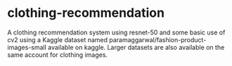 # clothing-recommendation
A clothing recommendation system using resnet-50 and some basic use of cv2 using a Kaggle dataset named paramaggarwal/fashion-product-images-small available on kaggle.
Larger datasets are also available on the same account for clothing images.
